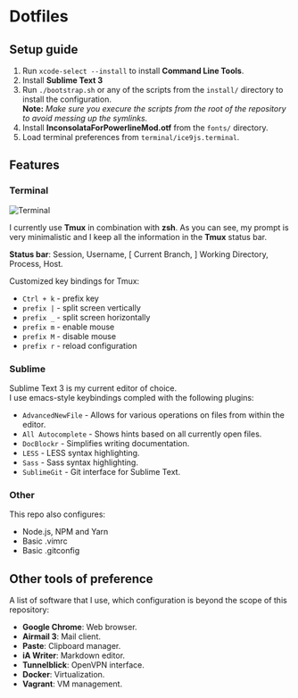 # Dotfiles

## Setup guide

1. Run `xcode-select --install` to install **Command Line Tools**.
2. Install **Sublime Text 3**
3. Run `./bootstrap.sh` or any of the scripts from the `install/` directory to install the configuration.  
**Note:** *Make sure you execure the scripts from the root of the repository to avoid messing up the symlinks.*
4. Install **InconsolataForPowerlineMod.otf** from the `fonts/` directory.
5. Load terminal preferences from `terminal/ice9js.terminal`.

## Features

### Terminal

![Terminal](https://cloud.githubusercontent.com/assets/8056203/25073396/2702c916-22e6-11e7-9842-646315f4cc2d.png)

I currently use **Tmux** in combination with **zsh**. As you can see, my prompt is very minimalistic and I keep all the information in the **Tmux** status bar.

**Status bar**: Session, Username, [ Current Branch, ] Working Directory, Process, Host.

Customized key bindings for Tmux:

- `Ctrl + k` - prefix key
- `prefix |` - split screen vertically
- `prefix _` - split screen horizontally
- `prefix m` - enable mouse
- `prefix M` - disable mouse
- `prefix r` - reload configuration

### Sublime 

Sublime Text 3 is my current editor of choice.  
I use emacs-style keybindings compled with the following plugins:

- `AdvancedNewFile` - Allows for various operations on files from within the editor.
- `All Autocomplete` - Shows hints based on all currently open files.
- `DocBlockr` - Simplifies writing documentation.
- `LESS` - LESS syntax highlighting.
- `Sass` - Sass syntax highlighting.
- `SublimeGit` - Git interface for Sublime Text.

### Other

This repo also configures:

- Node.js, NPM and Yarn
- Basic .vimrc
- Basic .gitconfig

## Other tools of preference

A list of software that I use, which configuration is beyond the scope of this repository:

- **Google Chrome**: Web browser.
- **Airmail 3**: Mail client.
- **Paste**: Clipboard manager.
- **iA Writer**: Markdown editor.
- **Tunnelblick**: OpenVPN interface.
- **Docker**: Virtualization.
- **Vagrant**: VM management.
